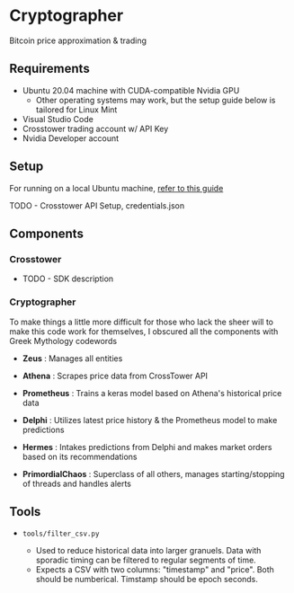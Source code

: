 # Cryptographer
Bitcoin price approximation & trading

## Requirements

- Ubuntu 20.04 machine with CUDA-compatible Nvidia GPU 
  - Other operating systems may work, but the setup guide below is tailored for Linux Mint
- Visual Studio Code
- Crosstower trading account w/ API Key
- Nvidia Developer account

## Setup

For running on a local Ubuntu machine, [refer to this guide](docs/local_setup.md)

TODO - Crosstower API Setup, credentials.json

## Components

### Crosstower

- TODO - SDK description

### Cryptographer

To make things a little more difficult for those who lack the sheer will to make this code work for themselves, I obscured all the components with Greek Mythology codewords

- **Zeus** : Manages all entities

- **Athena** : Scrapes price data from CrossTower API

- **Prometheus** : Trains a keras model based on Athena's historical price data

- **Delphi** : Utilizes latest price history & the Prometheus model to make predictions

- **Hermes** : Intakes predictions from Delphi and makes market orders based on its recommendations 

- **PrimordialChaos** : Superclass of all others, manages starting/stopping of threads and handles alerts

## Tools

- `tools/filter_csv.py`
        
  - Used to reduce historical data into larger granuels. Data with sporadic timing can be filtered to regular segments of time.
  - Expects a CSV with two columns: "timestamp" and "price". Both should be numberical. Timstamp should be epoch seconds.

